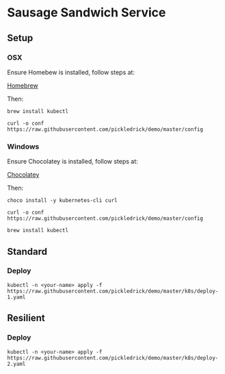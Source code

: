 # Sausage Sandwich Service #


## Setup ##

### OSX ###

Ensure Homebew is installed, follow steps at:

[Homebrew](https://brew.sh)

Then:

`brew install kubectl`

`curl -o conf https://raw.githubusercontent.com/pickledrick/demo/master/config`

### Windows ###

Ensure Chocolatey is installed, follow steps at:

[Chocolatey](https://chocolatey.org/install)

Then:

`choco install -y kubernetes-cli curl`

`curl -o conf https://raw.githubusercontent.com/pickledrick/demo/master/config`

`brew install kubectl`

## Standard ##

### Deploy ###

`kubectl -n <your-name> apply -f https://raw.githubusercontent.com/pickledrick/demo/master/k8s/deploy-1.yaml`

## Resilient ##

### Deploy ###

`kubectl -n <your-name> apply -f https://raw.githubusercontent.com/pickledrick/demo/master/k8s/deploy-2.yaml`

